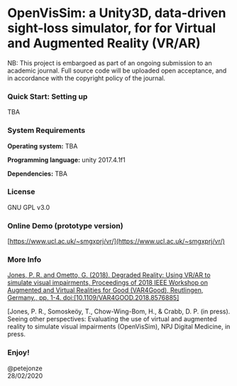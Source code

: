 # OpenVisSim: a Unity3D, data-driven sight-loss simulator, for for Virtual and Augmented Reality (VR/AR)

NB: This project is embargoed as part of an ongoing submission to an academic journal. Full source code will be uploaded open acceptance, and in accordance with the copyright policy of the journal.

### Quick Start: Setting up
TBA

### System Requirements
**Operating system:**
TBA

**Programming language:**
unity 2017.4.1f1

**Dependencies:**
TBA

### License
GNU GPL v3.0

### Online Demo (prototype version)
[https://www.ucl.ac.uk/~smgxprj/vr/](https://www.ucl.ac.uk/~smgxprj/vr/)

### More Info
[Jones, P. R. and Ometto, G. (2018). Degraded Reality: Using VR/AR to simulate visual impairments, Proceedings of 2018 IEEE Workshop on Augmented and Virtual Realities for Good (VAR4Good), Reutlingen, Germany., pp. 1-4. doi:[10.1109/VAR4GOOD.2018.8576885]](https://www.ucl.ac.uk/~smgxprj/pdfs/PJ_vr_ieee_v6_nonblind.pdf)

[Jones, P. R., Somoskeöy, T., Chow-Wing-Bom, H., & Crabb, D. P. (in press). Seeing other perspectives: Evaluating the use of virtual and augmented reality to simulate visual impairments (OpenVisSim), NPJ Digital Medicine, in press.


### Enjoy!
@petejonze  
28/02/2020